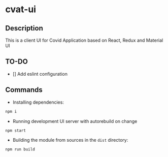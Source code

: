 # cvat-ui

## Description

This is a client UI for Covid Application based on React, Redux and Material UI

## TO-DO
- [] Add eslint configuration

## Commands

- Installing dependencies:

```bash
npm i
```

- Running development UI server with autorebuild on change

```bash
npm start
```

- Building the module from sources in the `dist` directory:

```bash
npm run build
```